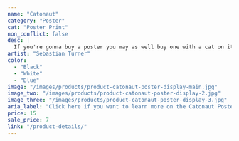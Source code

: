 ```yaml
---
name: "Catonaut"
category: "Poster"
cat: "Poster Print"
non_conflict: false
desc: |
  If you're gonna buy a poster you may as well buy one with a cat on it.
artist: "Sebastian Turner"
color:
  - "Black"
  - "White"
  - "Blue"
image: "/images/products/product-catonaut-poster-display-main.jpg"
image_two: "/images/products/product-catonaut-poster-display-2.jpg"
image_three: "/images/products/product-catonaut-poster-display-3.jpg"
aria_label: "Click here if you want to learn more on the Catonaut Poster."
price: 15
sale_price: 7
link: "/product-details/"
---
```


